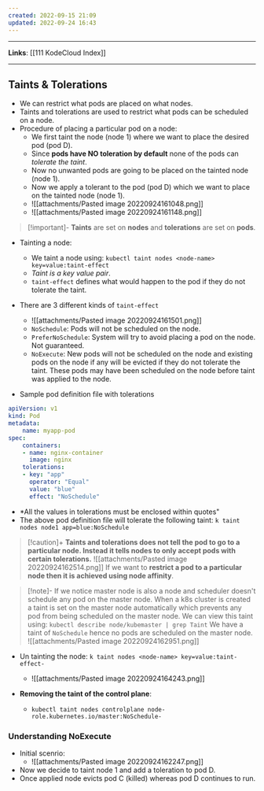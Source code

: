 ```yaml
---
created: 2022-09-15 21:09
updated: 2022-09-24 16:43
---
```

---
**Links**: [[111 KodeCloud Index]]

---
## Taints & Tolerations
- We can restrict what pods are placed on what nodes.
- Taints and tolerations are used to restrict what pods can be scheduled on a node.
- Procedure of placing a particular pod on a node:
	- We first taint the node (node 1) where we want to place the desired pod (pod D).
	- Since **pods have NO toleration by default** none of the pods can *tolerate the taint*. 
	- Now no unwanted pods are going to be placed on the tainted node (node 1).
	- Now we apply a tolerant to the pod (pod D) which we want to place on the tainted node (node 1).
	- ![[attachments/Pasted image 20220924161048.png]]
	- ![[attachments/Pasted image 20220924161148.png]]

> [!important]- **Taints** are set on **nodes** and **tolerations** are set on **pods**.

- Tainting a node:
	- We taint a node using: `kubectl taint nodes <node-name> key=value:taint-effect`
	- *Taint is a key value pair*.
	- `taint-effect` defines what would happen to the pod if they do not tolerate the taint.
- There are 3 different kinds of `taint-effect`
	- ![[attachments/Pasted image 20220924161501.png]]
	- `NoSchedule`: Pods will not be scheduled on the node.
	- `PreferNoSchedule`: System will try to avoid placing a pod on the node. Not guaranteed.
	- `NoExecute`: New pods will not be scheduled on the node and existing pods on the node if any will be evicted if they do not tolerate the taint. These pods may have been scheduled on the node before taint was applied to the node.

- Sample pod definition file with tolerations
```yaml
apiVersion: v1
kind: Pod
metadata:
	name: myapp-pod
spec:
	containers:
	- name: nginx-container
	  image: nginx
	tolerations:
	- key: "app"
	  operator: "Equal"
	  value: "blue"
	  effect: "NoSchedule"
```

- *All the values in tolerations must be enclosed within quotes"
- The above pod definition file will tolerate the following taint: `k taint nodes node1 app=blue:NoSchedule`

> [!caution]+ **Taints and tolerations does not tell the pod to go to a particular node. Instead it tells nodes to only accept pods with certain tolerations.**
> ![[attachments/Pasted image 20220924162514.png]]
> If we want to **restrict a pod to a particular node then it is achieved using node affinity**.

> [!note]- If we notice master node is also a node and scheduler doesn't schedule any pod on the master node.
> When a k8s cluster is created a taint is set on the master node automatically which prevents any pod from being scheduled on the master node.
> We can view this taint using: `kubectl describe node/kubemaster | grep Taint`
> We have a taint of `NoSchedule` hence no pods are scheduled on the master node.
> ![[attachments/Pasted image 20220924162951.png]]

- Un tainting the node: `k taint nodes <node-name> key=value:taint-effect-`
	- ![[attachments/Pasted image 20220924164243.png]]

- **Removing the taint of the control plane**:
	- `kubectl taint nodes controlplane node- role.kubernetes.io/master:NoSchedule-`
	
### Understanding NoExecute
- Initial scenrio:
	- ![[attachments/Pasted image 20220924162247.png]]
- Now we decide to taint node 1 and add a toleration to pod D.
- Once applied node evicts pod C (killed) whereas pod D continues to run.
